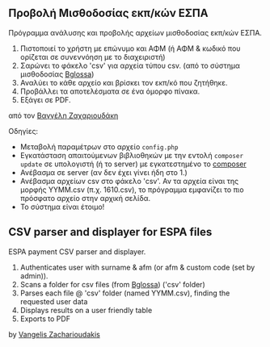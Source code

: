 Προβολή Μισθοδοσίας εκπ/κών ΕΣΠΑ
-----------------------
Πρόγραμμα ανάλυσης και προβολής αρχείων μισθοδοσίας εκπ/κών ΕΣΠΑ.

1. Πιστοποιεί το χρήστη με επώνυμο και ΑΦΜ (ή ΑΦΜ & κωδικό που ορίζεται σε συνεννόηση με το διαχειριστή)
2. Σαρώνει το φάκελο 'csv' για αρχεία τύπου csv. (από το σύστημα μισθοδοσίας [Bglossa](http://bglossa.ypepth.gr))
3. Αναλύει το κάθε αρχείο και βρίσκει τον εκπ/κό που ζητήθηκε.
4. Προβάλλει τα αποτελέσματα σε ένα όμορφο πίνακα.
5. Εξάγει σε PDF.

από τον [Βαγγέλη Ζαχαριουδάκη](http://github.com/sugarv)

Οδηγίες:

- Μεταβολή παραμέτρων στο αρχείο `config.php`
- Εγκατάσταση απαιτούμενων βιβλιοθηκών με την εντολή `composer update` σε υπολογιστή (ή το server) με εγκατεστημένο το [composer](https://getcomposer.org/)
- Ανέβασμα σε server (αν δεν έχει γίνει ήδη στο 1.)
- Ανέβασμα αρχείων csv στο φάκελο 'csv'. Αν τα αρχεία είναι της μορφής YYMM.csv (π.χ. 1610.csv), το πρόγραμμα εμφανίζει το πιο πρόσφατο αρχείο στην αρχική σελίδα.
- Το σύστημα είναι έτοιμο!


CSV parser and displayer for ESPA files
-----------------------
ESPA payment CSV parser and displayer.

1. Authenticates user with surname & afm (or afm & custom code (set by admin)).
2. Scans a folder for csv files (from [Bglossa](http://bglossa.ypepth.gr)) ('csv' folder)
3. Parses each file @ 'csv' folder (named YYMM.csv), finding the requested user data
4. Displays results on a user friendly table
5. Exports to PDF

by [Vangelis Zacharioudakis](http://github.com/sugarv)
